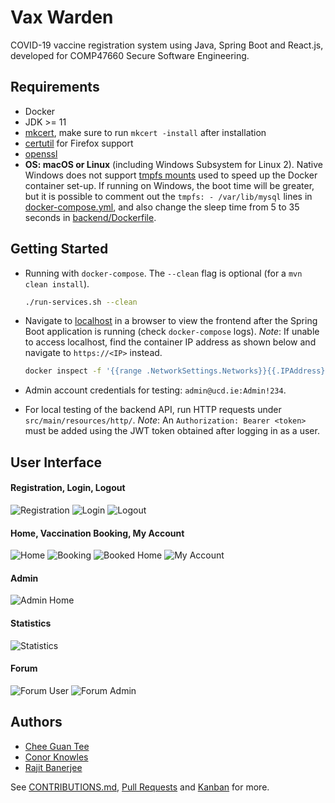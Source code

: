 # Vax Warden

COVID-19 vaccine registration system using Java, Spring Boot and React.js, developed for COMP47660 Secure Software Engineering.

## Requirements

- Docker
- JDK >= 11
- [mkcert](https://github.com/FiloSottile/mkcert), make sure to run `mkcert -install` after installation
- [certutil](https://firefox-source-docs.mozilla.org/security/nss/legacy/tools/nss_tools_certutil/index.html) for Firefox support
- [openssl](https://github.com/openssl/openssl)
- **OS: macOS or Linux** (including Windows Subsystem for Linux 2). Native Windows does not support [tmpfs mounts](https://docs.docker.com/storage/tmpfs/) used to speed up the Docker container set-up. If running on Windows, the boot time will be greater, but it is possible to comment out the `tmpfs: - /var/lib/mysql` lines in [docker-compose.yml](./docker-compose.yml), and also change the sleep time from 5 to 35 seconds in [backend/Dockerfile](./backend/Dockerfile).

> 
## Getting Started

- Running with `docker-compose`. The `--clean` flag is optional (for a `mvn clean install`).

  ```bash
  ./run-services.sh --clean
  ```

- Navigate to [localhost](https://localhost/) in a browser to view the frontend after the Spring Boot application is running (check `docker-compose` logs). _Note_: If unable to access localhost, find the container IP address as shown below and navigate to `https://<IP>` instead.

  ```bash
  docker inspect -f '{{range .NetworkSettings.Networks}}{{.IPAddress}}{{end}}' vax-warden-frontend
  ```

- Admin account credentials for testing: `admin@ucd.ie:Admin!234`.

- For local testing of the backend API, run HTTP requests under `src/main/resources/http/`. _Note_: An `Authorization: Bearer <token>` must be added using the JWT token obtained after logging in as a user.

## User Interface

#### Registration, Login, Logout

![Registration](./assets/images/registration.png)
![Login](./assets/images/login.png)
![Logout](./assets/images/logout.png)

#### Home, Vaccination Booking, My Account

![Home](./assets/images/home.png)
![Booking](./assets/images/booking.png)
![Booked Home](./assets/images/booked-home.png)
![My Account](./assets/images/myaccount.png)

#### Admin

![Admin Home](./assets/images/admin-home.png)

#### Statistics

![Statistics](./assets/images/statistics.png)

#### Forum

![Forum User](./assets/images/forum-user.png)
![Forum Admin](./assets/images/forum-admin.png)

## Authors

- [Chee Guan Tee](https://www.jasontcg.com)
- [Conor Knowles](https://conorknowles.com)
- [Rajit Banerjee](https://rajitbanerjee.com)

See [CONTRIBUTIONS.md](./CONTRIBUTIONS.md), [Pull Requests](https://github.com/rajitbanerjee/vax-warden/pulls?q=is%3Apr+is%3Aclosed) and [Kanban](https://github.com/rajitbanerjee/vax-warden/projects/1) for more.
